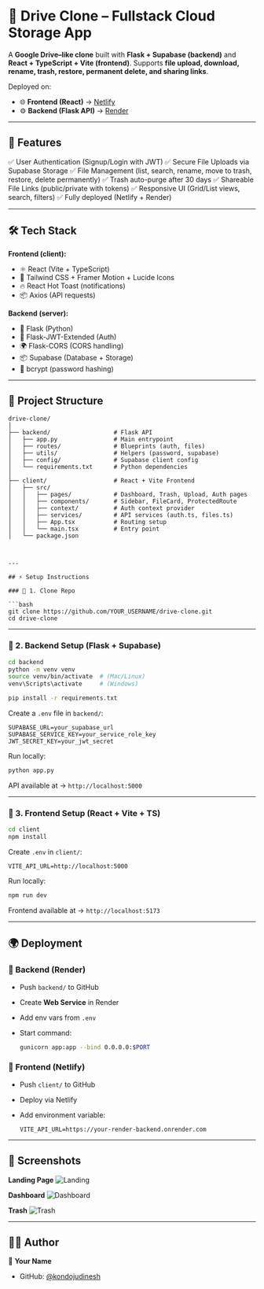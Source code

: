 # 📂 Drive Clone – Fullstack Cloud Storage App

A **Google Drive–like clone** built with **Flask + Supabase (backend)** and **React + TypeScript + Vite (frontend)**.
Supports **file upload, download, rename, trash, restore, permanent delete, and sharing links**.

Deployed on:

* 🌐 **Frontend (React)** → [Netlify](https://driveclonekd.netlify.app)
* ⚙️ **Backend (Flask API)** → [Render](https://drive-clone-zk28.onrender.com)

---

## 🚀 Features

✅ User Authentication (Signup/Login with JWT)
✅ Secure File Uploads via Supabase Storage
✅ File Management (list, search, rename, move to trash, restore, delete permanently)
✅ Trash auto-purge after 30 days
✅ Shareable File Links (public/private with tokens)
✅ Responsive UI (Grid/List views, search, filters)
✅ Fully deployed (Netlify + Render)

---

## 🛠️ Tech Stack

**Frontend (client):**

* ⚛️ React (Vite + TypeScript)
* 🎨 Tailwind CSS + Framer Motion + Lucide Icons
* 🔥 React Hot Toast (notifications)
* 📦 Axios (API requests)

**Backend (server):**

* 🐍 Flask (Python)
* 🔑 Flask-JWT-Extended (Auth)
* 🌍 Flask-CORS (CORS handling)
* 📦 Supabase (Database + Storage)
* 🔐 bcrypt (password hashing)

---

## 📂 Project Structure

```
drive-clone/
│
├── backend/                  # Flask API
│   ├── app.py                # Main entrypoint
│   ├── routes/               # Blueprints (auth, files)
│   ├── utils/                # Helpers (password, supabase)
│   ├── config/               # Supabase client config
│   └── requirements.txt      # Python dependencies
│
├── client/                   # React + Vite Frontend
│   ├── src/
│   │   ├── pages/            # Dashboard, Trash, Upload, Auth pages
│   │   ├── components/       # Sidebar, FileCard, ProtectedRoute
│   │   ├── context/          # Auth context provider
│   │   ├── services/         # API services (auth.ts, files.ts)
│   │   ├── App.tsx           # Routing setup
│   │   └── main.tsx          # Entry point
│   └── package.json



---

## ⚡ Setup Instructions

### 🔹 1. Clone Repo

```bash
git clone https://github.com/YOUR_USERNAME/drive-clone.git
cd drive-clone
```

---

### 🔹 2. Backend Setup (Flask + Supabase)

```bash
cd backend
python -m venv venv
source venv/bin/activate  # (Mac/Linux)
venv\Scripts\activate     # (Windows)

pip install -r requirements.txt
```

Create a `.env` file in `backend/`:

```
SUPABASE_URL=your_supabase_url
SUPABASE_SERVICE_KEY=your_service_role_key
JWT_SECRET_KEY=your_jwt_secret
```

Run locally:

```bash
python app.py
```

API available at → `http://localhost:5000`

---

### 🔹 3. Frontend Setup (React + Vite + TS)

```bash
cd client
npm install
```

Create `.env` in `client/`:

```
VITE_API_URL=http://localhost:5000
```

Run locally:

```bash
npm run dev
```

Frontend available at → `http://localhost:5173`

---

## 🌍 Deployment

### 🔹 Backend (Render)

* Push `backend/` to GitHub
* Create **Web Service** in Render
* Add env vars from `.env`
* Start command:

  ```bash
  gunicorn app:app --bind 0.0.0.0:$PORT
  ```

### 🔹 Frontend (Netlify)

* Push `client/` to GitHub
* Deploy via Netlify
* Add environment variable:

  ```
  VITE_API_URL=https://your-render-backend.onrender.com
  ```

---

## 📸 Screenshots

**Landing Page**
![Landing](https://dummyimage.com/800x400/ddd/000\&text=Landing+Page)

**Dashboard**
![Dashboard](https://dummyimage.com/800x400/ddd/000\&text=Dashboard)

**Trash**
![Trash](https://dummyimage.com/800x400/ddd/000\&text=Trash+Page)

---

## 🧑‍💻 Author

👤 **Your Name**

* GitHub: [@kondojudinesh](https://github.com/dinesh)

